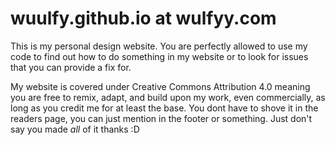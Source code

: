 # wuulfy.github.io at wulfyy.com

This is my personal design website. You are perfectly allowed to use my code to find out how to do something in my website or to look for issues
that you can provide a fix for.

My website is covered under Creative Commons Attribution 4.0 meaning you are free to remix, adapt, and build upon my work, even commercially, as long as you 
credit me for at least the base. You dont have to shove it in the readers page, you can just mention in the footer or something. Just don't say you made *all* of it thanks :D
